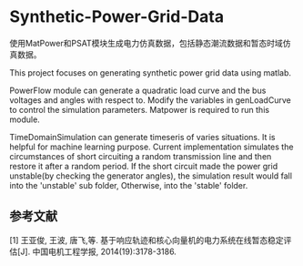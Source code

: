 # Synthetic-Power-Grid-Data  

使用MatPower和PSAT模块生成电力仿真数据，包括静态潮流数据和暂态时域仿真数据。

This project focuses on generating synthetic power grid data using matlab. 

PowerFlow module can generate a quadratic load curve and the bus voltages and angles with respect to. Modify the variables in genLoadCurve to control the simulation parameters. Matpower is required to run this module.

TimeDomainSimulation can generate timeseris of varies situations. It is helpful for machine learning purpose. Current implementation simulates the circumstances of short circuiting a random transmission line and then restore it after a random period. If the short circuit made the power grid unstable(by checking the generator angles), the simulation result would fall into the 'unstable' sub folder, Otherwise, into the 'stable' folder. 

## 参考文献
[1] 王亚俊, 王波, 唐飞,等. 基于响应轨迹和核心向量机的电力系统在线暂态稳定评估[J]. 中国电机工程学报, 2014(19):3178-3186.